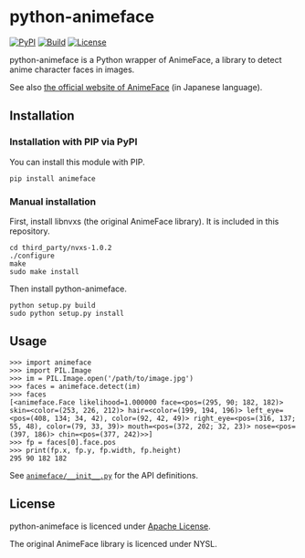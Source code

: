 # python-animeface

[![PyPI](https://img.shields.io/pypi/v/animeface.svg)](https://pypi.python.org/pypi/animeface)
[![Build](https://github.com/nya3jp/python-animeface/actions/workflows/build.yaml/badge.svg?branch=main)](https://github.com/nya3jp/python-animeface/actions/workflows/build.yaml)
[![License](https://img.shields.io/github/license/nya3jp/python-animeface.svg)](https://github.com/nya3jp/python-animeface/blob/main/LICENSE)

python-animeface is a Python wrapper of AnimeFace, a library to detect
anime character faces in images.

See also [the official website of AnimeFace](http://anime.udp.jp/imager-animeface.html)
(in Japanese language).


## Installation

### Installation with PIP via PyPI

You can install this module with PIP.

```
pip install animeface
```


### Manual installation

First, install libnvxs (the original AnimeFace library). It is included in this repository.

```
cd third_party/nvxs-1.0.2
./configure
make
sudo make install
```

Then install python-animeface.

```
python setup.py build
sudo python setup.py install
```

## Usage

```
>>> import animeface
>>> import PIL.Image
>>> im = PIL.Image.open('/path/to/image.jpg')
>>> faces = animeface.detect(im)
>>> faces
[<animeface.Face likelihood=1.000000 face=<pos=(295, 90; 182, 182)> skin=<color=(253, 226, 212)> hair=<color=(199, 194, 196)> left_eye=<pos=(408, 134; 34, 42), color=(92, 42, 49)> right_eye=<pos=(316, 137; 55, 48), color=(79, 33, 39)> mouth=<pos=(372, 202; 32, 23)> nose=<pos=(397, 186)> chin=<pos=(377, 242)>>]
>>> fp = faces[0].face.pos
>>> print(fp.x, fp.y, fp.width, fp.height)
295 90 182 182
```

See [`animeface/__init__.py`](animeface/__init__.py) for the API definitions.


## License

python-animeface is licenced under [Apache License](LICENSE).

The original AnimeFace library is licenced under NYSL.
